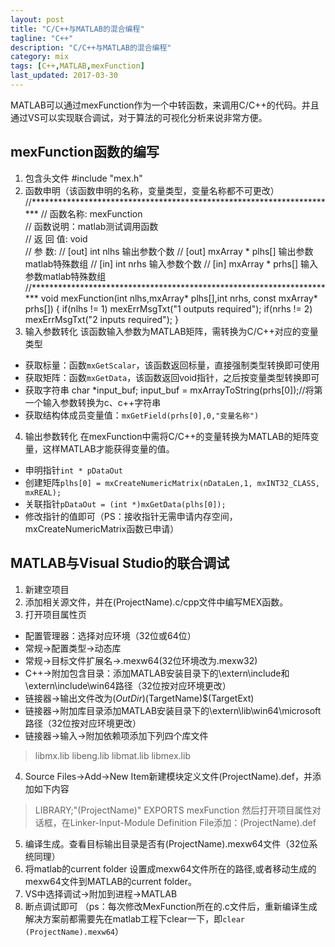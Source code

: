 ```yaml
---
layout: post
title: "C/C++与MATLAB的混合编程"
tagline: "C++"
description: "C/C++与MATLAB的混合编程"
category: mix
tags: [C++,MATLAB,mexFunction]
last_updated: 2017-03-30
---
```

MATLAB可以通过mexFunction作为一个中转函数，来调用C/C++的代码。并且通过VS可以实现联合调试，对于算法的可视化分析来说非常方便。
## mexFunction函数的编写
1. 包含头文件
    #include "mex.h"
2. 函数申明（该函数申明的名称，变量类型，变量名称都不可更改）
    //**********************************************************************
    // 函数名称: mexFunction     
    // 函数说明：matlab测试调用函数     
    // 返 回 值: void	     
    // 参    数: 
    //           [out] int nlhs			输出参数个数
    //           [out] mxArray * plhs[]	输出参数matlab特殊数组
    //           [in] int nrhs			输入参数个数
    //           [in] mxArray * prhs[]	输入参数matlab特殊数组
    //**********************************************************************
    void mexFunction(int nlhs,mxArray* plhs[],int nrhs, const mxArray* prhs[])
    {
    	if(nlhs != 1) mexErrMsgTxt("1 outputs required");
    	if(nrhs != 2) mexErrMsgTxt("2 inputs required");
    }
3. 输入参数转化
该函数输入参数为MATLAB矩阵，需转换为C/C++对应的变量类型
+ 获取标量：函数`mxGetScalar`，该函数返回标量，直接强制类型转换即可使用
+ 获取矩阵：函数`mxGetData`，该函数返回void指针，之后按变量类型转换即可
+ 获取字符串
    char *input_buf;
    input_buf = mxArrayToString(prhs[0]);//将第一个输入参数转换为c、c++字符串
+ 获取结构体成员变量值：`mxGetField(prhs[0],0,"变量名称")`
4. 输出参数转化
在mexFunction中需将C/C++的变量转换为MATLAB的矩阵变量，这样MATLAB才能获得变量的值。
+ 申明指针`int * pDataOut`
+ 创建矩阵`plhs[0] = mxCreateNumericMatrix(nDataLen,1, mxINT32_CLASS, mxREAL);`
+ 关联指针`pDataOut = (int *)mxGetData(plhs[0]);`
+ 修改指针的值即可（PS：接收指针无需申请内存空间，mxCreateNumericMatrix函数已申请）
## MATLAB与Visual Studio的联合调试
1. 新建空项目
2. 添加相关源文件，并在(ProjectName).c/cpp文件中编写MEX函数。
3. 打开项目属性页
  + 配置管理器：选择对应环境（32位或64位）
  + 常规->配置类型->动态库
  + 常规->目标文件扩展名->.mexw64(32位环境改为.mexw32)
  + C++->附加包含目录：添加MATLAB安装目录下的\extern\include和\extern\include\win64路径（32位按对应环境更改）
  + 链接器->输出文件改为$(OutDir)$(TargetName)$(TargetExt)
  + 链接器->附加库目录添加MATLAB安装目录下的\extern\lib\win64\microsoft路径（32位按对应环境更改）
  + 链接器->输入->附加依赖项添加下列四个库文件
  > libmx.lib
  > libeng.lib
  > libmat.lib
  > libmex.lib
4. Source Files->Add->New Item新建模块定义文件(ProjectName).def，并添加如下内容
> LIBRARY;"(ProjectName)"
> EXPORTS mexFunction
然后打开项目属性对话框，在Linker-Input-Module Definition File添加：(ProjectName).def
5. 编译生成。查看目标输出目录是否有(ProjectName).mexw64文件（32位系统同理）
6. 将matlab的current folder 设置成mexw64文件所在的路径,或者移动生成的mexw64文件到MATLAB的current folder。
7. VS中选择调试->附加到进程->MATLAB
8. 断点调试即可
（ps：每次修改MexFunction所在的.c文件后，重新编译生成解决方案前都需要先在matlab工程下clear一下，即`clear (ProjectName).mexw64`）


